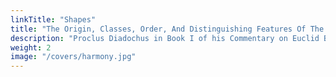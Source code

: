 ```yaml
---
linkTitle: "Shapes"
title: "The Origin, Classes, Order, And Distinguishing Features Of The Regular Shapes" 
description: "Proclus Diadochus in Book I of his Commentary on Euclid Book I. “(Mathematics) contributes things of the greatest importance to the study of nature, both revealing the orderly nature of the reasoning, in accordance with which the w h o l e has been constructed, and so on, and showing that the simple and primary elements, by means of which the whole of the heaven was completed, having taken on the appropriate forms among its parts, are connected together with symmetry and regularity."
weight: 2
image: "/covers/harmony.jpg"
---
```


<!-- 
 FIGURES WHICH GIVE RISE
TO HARMONIC PROPORTIONS, FOR THE
SAKE OF KNOWLEDGE AND CONSTRUCTION
OF THEM.

 -->